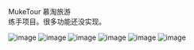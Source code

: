 MukeTour 慕淘旅游<br>
练手项目。很多功能还没实现。<br>

![image](https://github.com/MIMU86/MukeTour/assets/43491658/35fddcdc-2707-4853-9870-e85a4906c041)
![image](https://github.com/MIMU86/MukeTour/assets/43491658/58c4d8c3-c642-4fa5-924c-fc76479f9e98)
![image](https://github.com/MIMU86/MukeTour/assets/43491658/b1cef7f8-02ec-4be1-b4e1-b309816ae98f)
![image](https://github.com/MIMU86/MukeTour/assets/43491658/5f5a1b77-cf2b-4af5-ac57-15b42c290dd4)
![image](https://github.com/MIMU86/MukeTour/assets/43491658/7c0bd020-5b08-4140-a56e-bcc683517174)
![image](https://github.com/MIMU86/MukeTour/assets/43491658/21f45548-2d93-412d-b786-175074018ab1)
